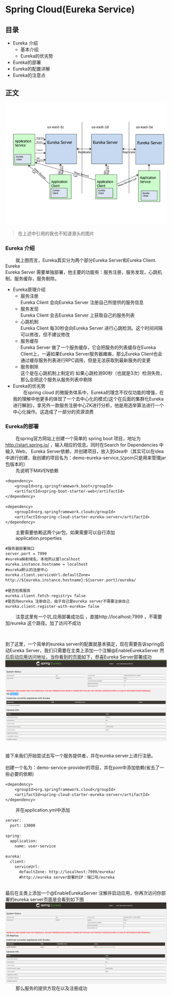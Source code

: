 # Spring Cloud(Eureka Service)

##  目录
- Eureka 介绍
    - 基本介绍
    - Eureka的优劣势
- Eureka的部署
- Eureka的配置详解
- Eureka的注意点

## 正文

 ![image](image/eureka_architecture.png)


>在上述中引用的我也不知道源头的图片
### Eureka 介绍
&emsp;&emsp;
就上图而言，Eureka其实分为两个部分Eureka Server和Eureka Client.
Eureka  
Eureka Server 需要单独部署，他主要的功能有：服务注册，服务发现，心跳机制，服务缓存，服务剔除。  
- Eureka原理介绍
    - 服务注册  
    Eureka Client 会向Eureka Server 注册自己所提供的服务信息
    - 服务发现  
    Eureka Client 会去Eureka Server 上获取自己的服务列表
    - 心跳机制  
    Eureka Client 每30秒会向Eureka Server 进行心跳检测。这个时间间隔可以修改，但不建议修改
    - 服务缓存  
    Eureka Server 做了一个服务缓存，它会把服务的列表缓存在Eureka Client上，一遍如果Eureka Server服务器瘫痪，那么Eureka Client也会通过缓存服务列表进行RPC调用，但是无法获取到最新服务的变更
    - 服务剔除  
    这个是在心跳机制上制定的  如果心跳检测90秒（也就是3次）检测失败，那么会把这个服务从服务列表中剔除
-  Eureka的优劣势  
&emsp;&emsp;
在spring cloud 的微服务体系中，Eureka的理念不仅仅功能的增强，在我的理解中他更多的体现了一个去中心化的模式(这个在后面的集群化Eureka进行解剖)，拿另外一款服务注册中心ZK进行分析，他是用选举算法进行一个中心化操作。这造成了一部分的资源浪费

### Eureka的部署  
&emsp;&emsp;
在spring官方网站上创建一个简单的 spring boot 项目，地址为 http://start.spring.io/  ，输入相应的信息。同时在Search for Dependencies 中输入 Web， Eureka Server依赖，并创建项目，放入到idea中（其实可以在idea中进行创建，我创建的项目名为：demo-eureka-service,父pom只是用来管理jar包版本的）  
&emsp;&emsp;
先说明下MAVEN依赖
```
<dependency>
    <groupId>org.springframework.boot</groupId>
    <artifactId>spring-boot-starter-web</artifactId>
</dependency>

<dependency>
    <groupId>org.springframework.cloud</groupId>
    <artifactId>spring-cloud-starter-eureka-server</artifactId>
</dependency>  
```
&emsp;&emsp;
主要需要依赖这两个jar包，如果需要可以自行添加  
&emsp;&emsp;
application.properties
```
#服务器部署端口
server.port = 7999
#eureka映射域名，本地所以是localhost
eureka.instance.hostname = localhost
#eureka默认的注册中心
eureka.client.serviceUrl.defaultZone= http://${eureka.instance.hostname}:${server.port}/eureka/

#是否检索服务
eureka.client.fetch-registry= false
#是否向eureka 注册自己，由于自己是eureka server不需要注册自己
eureka.client.register-with-eureka= false
```

&emsp;&emsp;
注意这里有一个坑,应用部署成功后 ，直接http://localhost:7999 ，不需要加/eureka 这个路径。加了访问不成功

&emsp;&emsp;

到了这里，一个简单的eureka server的配置就基本搞定，现在需要告诉spring启动Eureka Server，我们只需要在主类上添加一个注解@EnableEurekaServer 然后启动应用访问地址，当你看到的页面如下，恭喜Eureka Server部署成功
![image](image/eureka_server_html.png)

&emsp;&emsp;  
接下来我们开始尝试去写一个服务提供者，并在eureka server上进行注册。  
&emsp;&emsp;  
创建一个名为：demo-service-provider的项目，并在pom中添加依赖(省去了一些必要的依赖)
```
<dependency>
    <groupId>org.springframework.cloud</groupId>
    <artifactId>spring-cloud-starter-eureka-server</artifactId>
</dependency>
```
&emsp;&emsp;
并在application.yml中添加
```
server:
  port: 13000
  
spring:
  application:
    name: user-service
  
eureka:
  client:
    serviceUrl:
      defaultZone: http://localhost:7999/eureka/ 
      #http://eureka server部署的IP：端口号/eureka
```
&emsp;&emsp;  
最后在主类上添加一个@EnableEurekaServer 注解并启动应用，你再次访问你部署的eureka server页面是会看到如下图
![image](image/eureka_server_register.png)
&emsp;&emsp;
那么服务的提供方现在以及注册成功
